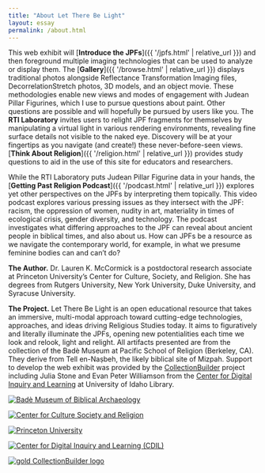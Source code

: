 ```yaml
---
title: "About Let There Be Light"
layout: essay
permalink: /about.html
---
```


This web exhibit will [**Introduce the JPFs**]({{ '/jpfs.html' | relative_url }}) and then foreground multiple imaging technologies that can be used to analyze or display them. The [**Gallery**]({{ '/browse.html' | relative_url }}) displays traditional photos alongside Reflectance Transformation Imaging files, DecorrelationStretch photos, 3D models, and an object movie. These methodologies enable new views and modes of engagement with Judean Pillar Figurines, which I use to pursue questions about paint. Other questions are possible and will hopefully be pursued by users like you. The **RTI Laboratory** invites users to relight JPF fragments for themselves by manipulating a virtual light in various rendering environments, revealing fine surface details not visible to the naked eye. Discovery will be at your fingertips as you navigate (and create!) these never-before-seen views. [**Think About Religion**]({{ '/religion.html' | relative_url }}) provides study questions to aid in the use of this site for educators and researchers.

While the RTI Laboratory puts Judean Pillar Figurine data in your hands, the [**Getting Past Religion Podcast**]({{ '/podcast.html' | relative_url }}) explores yet other perspectives on the JPFs by interpreting them topically. This video podcast explores various pressing issues as they intersect with the JPF: racism, the oppression of women, nudity in art, materiality in times of ecological crisis, gender diversity, and technology. The podcast investigates what differing approaches to the JPF can reveal about ancient people in biblical times, and also about us. How can JPFs be a resource as we navigate the contemporary world, for example, in what we presume feminine bodies can and can’t do?

**The Author.** Dr. Lauren K. McCormick is a postdoctoral research associate at Princeton University’s Center for Culture, Society, and Religion. She has degrees from Rutgers University, New York University, Duke University, and Syracuse University.

**The Project.** Let There Be Light is an open educational resource that takes an immersive, multi-modal approach toward cutting-edge technologies, approaches, and ideas driving Religious Studies today. It aims to figuratively and literally illuminate the JPFs, opening new potentialities each time we look and relook, light and relight. All artifacts presented are from the collection of the Badè Museum at Pacific School of Religion (Berkeley, CA). They derive from Tell en-Naṣbeh, the likely biblical site of Mizpah. Support to develop the web exhibit was provided by the [CollectionBuilder](https://collectionbuilder.github.io/) project including Julia Stone and Evan Peter Williamson from the [Center for Digital Inquiry and Learning](https://cdil.lib.uidaho.edu/) at University of Idaho Library.

<p class="mb-3">
    <a href="https://www.psr.edu/centers/bade-museum/" target="_blank" rel="noopener" title="Badè Museum of Biblical Archaeology">
        <img class="img-fluid about-logos p-2 bg-white rounded" src="{{ '/assets/img/BADE-PSR-Color.webp' | relative_url }}" alt="Badè Museum of Biblical Archaeology" >
    </a>
</p>
<p class="mb-3">
    <a href="https://csr.princeton.edu/" target="_blank" rel="noopener" title="Center for Culture Society and Religion">
        <img class="img-fluid about-logos p-2 bg-white rounded" src="{{ '/assets/img/CSR_Brand_Logo_Color_2 lines_type0.webp' | relative_url }}" alt="Center for Culture Society and Religion" >
    </a>
</p>
<p class="mb-3">
    <a href="https://princeton.edu/" target="_blank" rel="noopener" title="Princeton University">
        <img class="img-fluid about-logos p-2 bg-white rounded" src="{{ '/assets/img/Princeton_University_logo.svg' | relative_url }}" alt="Princeton University" >
    </a>
</p>
<p class="mb-3">
    <a href="https://cdil.lib.uidaho.edu/" target="_blank" rel="noopener" title="Center for Digital Inquiry and Learning">
        <img class="img-fluid about-logos p-2 bg-white rounded" src="https://cdil.lib.uidaho.edu/assets/img/cdil-logo-black.svg" alt="Center for Digital Inquiry and Learning (CDIL)" >
    </a>
</p>
<p class="mb-3">
    <a href="https://collectionbuilder.github.io/" target="_blank" rel="noopener" title="CollectionBuilder">
        <img class="img-fluid about-logos p-2 bg-white rounded" src="{{ '/assets/img/collectionbuilder-logo.png' | relative_url }}" title="Center for Digital Inquiry and Learning" alt="gold CollectionBuilder logo" >
    </a>
</p>
